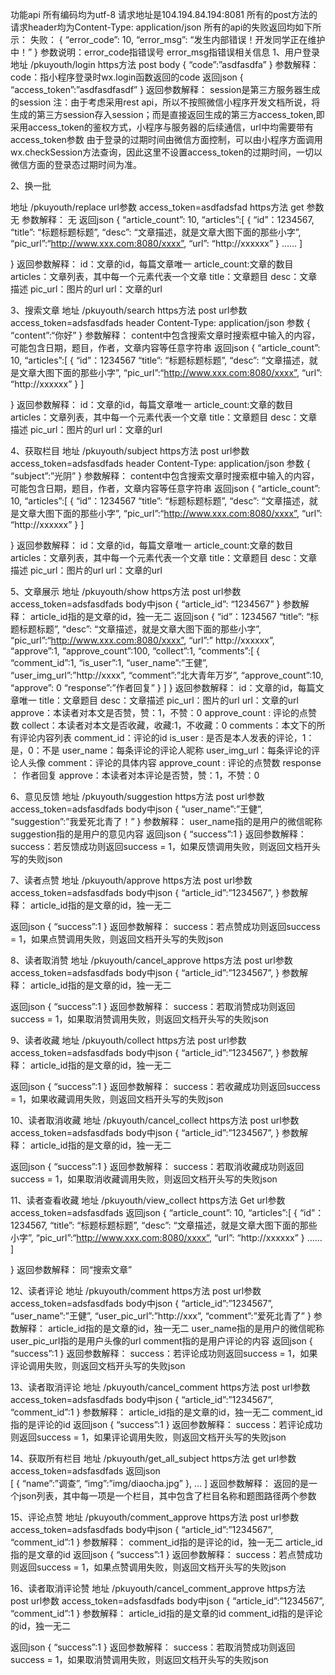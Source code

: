 功能api
所有编码均为utf-8
请求地址是104.194.84.194:8081
所有的post方法的请求header均为Content-Type: application/json
所有的api的失败返回均如下所示：
失败：
{
	“error_code”: 10,
	“error_msg”: “发生内部错误！开发同学正在维护中！”
}
参数说明：error_code指错误号
error_msg指错误相关信息
1、用户登录
地址	/pkuyouth/login
https方法	post
body	{
   “code”:”asdfasdfa”
}
参数解释：	code：指小程序登录时wx.login函数返回的code
返回json	{
“access_token”:”asdfasdfasdf”
}
返回参数解释：	session是第三方服务器生成的session
注：由于考虑采用rest api，所以不按照微信小程序开发文档所说，将生成的第三方session存入session；而是直接返回生成的第三方access_token,即采用access_token的鉴权方式，小程序与服务器的后续通信，url中均需要带有access_token参数
由于登录的过期时间由微信方面控制，可以由小程序方面调用wx.checkSession方法查询，因此这里不设置access_token的过期时间，一切以微信方面的登录态过期时间为准。

2、换一批

地址	/pkuyouth/replace
url参数	access_token=asdfadsfad
https方法	get
参数	无
参数解释：	无
返回json	{
	“article_count”: 10,
	“articles”:[
			{
             “id”：1234567,
				“title”: “标题标题标题”,
				“desc”: “文章描述，就是文章大图下面的那些小字”,
				“pic_url”:“http://www.xxx.com:8080/xxxx”,
             “url”: “http://xxxxxx”
}
……
]
	
}
返回参数解释：	id：文章的id，每篇文章唯一
article_count:文章的数目
articles：文章列表，其中每一个元素代表一个文章
title：文章题目
desc：文章描述
pic_url：图片的url
url：文章的url


3、搜索文章
地址	/pkuyouth/search
https方法	post
url参数	access_token=adsfasdfads
header	Content-Type: application/json
参数	{
   “content”:“你好”
}
参数解释：	content中包含搜索文章时搜索框中输入的内容，可能包含日期，题目，作者，文章内容等任意字符串
返回json	{
	“article_count”: 10,
	“articles”:[
			{
             “id”：1234567
				“title”: “标题标题标题”,
				“desc”: “文章描述，就是文章大图下面的那些小字”,
				“pic_url”:“http://www.xxx.com:8080/xxxx”,
             “url”: “http://xxxxxx”
}
]
	
}
返回参数解释：	id：文章的id，每篇文章唯一
article_count:文章的数目
articles：文章列表，其中每一个元素代表一个文章
title：文章题目
desc：文章描述
pic_url：图片的url
url：文章的url


4、获取栏目
地址	/pkuyouth/subject
https方法	post
url参数	access_token=adsfasdfads
header	Content-Type: application/json
参数	{
   “subject”:”光阴”
}
参数解释：	content中包含搜索文章时搜索框中输入的内容，可能包含日期，题目，作者，文章内容等任意字符串
返回json	{
	“article_count”: 10,
	“articles”:[
			{
             “id”：1234567
				“title”: “标题标题标题”,
				“desc”: “文章描述，就是文章大图下面的那些小字”,
				“pic_url”:“http://www.xxx.com:8080/xxxx”,
             “url”: “http://xxxxxx”
}
]
	
}
返回参数解释：	id：文章的id，每篇文章唯一
article_count:文章的数目
articles：文章列表，其中每一个元素代表一个文章
title：文章题目
desc：文章描述
pic_url：图片的url
url：文章的url


5、文章展示
地址	/pkuyouth/show
https方法	post
url参数	access_token=adsfasdfads
body中json	{
   “article_id”: “1234567”
}
参数解释：	article_id指的是文章的id，独一无二
返回json	{
	            “id”：1234567
				“title”: “标题标题标题”,
				“desc”: “文章描述，就是文章大图下面的那些小字”,
				“pic_url”:“http://www.xxx.com:8080/xxxx”,
            “url”:” http://xxxxxx”,
             “approve”:1,
             “approve_count”:100,
             “collect”:1,
            “comments”:[
                         {
                          “comment_id”:1,
                          “is_user”:1,
                         “user_name”:”王健”,
                         “user_img_url”:”http://xxxx”,
                         “comment”:”北大青年万岁”,
                         “approve_count”:10,
                         “approve”: 0
                         “response”:”作者回复”
                         }
]
}
返回参数解释：	id：文章的id，每篇文章唯一
title：文章题目
desc：文章描述
pic_url：图片的url
url：文章的url
approve：本读者对本文是否赞，赞：1，不赞：0
approve_count : 评论的点赞数
collect：本读者对本文是否收藏，收藏:1，不收藏：0
comments：本文下的所有评论内容列表
comment_id：评论的id
is_user : 是否是本人发表的评论，1：是，0：不是
user_name：每条评论的评论人昵称
user_img_url：每条评论的评论人头像
comment：评论的具体内容
approve_count : 评论的点赞数
response ： 作者回复
approve：本读者对本评论是否赞，赞：1，不赞：0


6、意见反馈
地址	/pkuyouth/suggestion
https方法	post
url参数	access_token=adsfasdfads
body中json	{
   “user_name”:”王健”,
   “suggestion”:”我爱死北青了！”
}
参数解释：	user_name指的是用户的微信昵称
suggestion指的是用户的意见内容
返回json	{
   “success”:1
}
返回参数解释：	success：若反馈成功则返回success = 1，如果反馈调用失败，则返回文档开头写的失败json


7、读者点赞
地址	/pkuyouth/approve
https方法	post
url参数	access_token=adsfasdfads
body中json	{
   “article_id”:”1234567”,
}
参数解释：	article_id指的是文章的id，独一无二 

返回json	{
   “success”:1
}
返回参数解释：	success：若点赞成功则返回success = 1，如果点赞调用失败，则返回文档开头写的失败json


8、读者取消赞
地址	/pkuyouth/cancel_approve
https方法	post
url参数	access_token=adsfasdfads
body中json	{
   “article_id”:”1234567”,
}
参数解释：	article_id指的是文章的id，独一无二 

返回json	{
   “success”:1
}
返回参数解释：	success：若取消赞成功则返回success = 1，如果取消赞调用失败，则返回文档开头写的失败json


9、读者收藏
地址	/pkuyouth/collect
https方法	post
url参数	access_token=adsfasdfads
body中json	{
   “article_id”:”1234567”,
}
参数解释：	article_id指的是文章的id，独一无二 

返回json	{
   “success”:1
}
返回参数解释：	success：若收藏成功则返回success = 1，如果收藏调用失败，则返回文档开头写的失败json

10、读者取消收藏
地址	/pkuyouth/cancel_collect
https方法	post
url参数	access_token=adsfasdfads
body中json	{
   “article_id”:”1234567”,
}
参数解释：	article_id指的是文章的id，独一无二 

返回json	{
   “success”:1
}
返回参数解释：	success：若取消收藏成功则返回success = 1，如果取消收藏调用失败，则返回文档开头写的失败json

11、读者查看收藏
地址	/pkuyouth/view_collect
https方法	Get
url参数	access_token=adsfasdfads
返回json	{
	“article_count”: 10,
	“articles”:[
			{
             “id”：1234567,
				“title”: “标题标题标题”,
				“desc”: “文章描述，就是文章大图下面的那些小字”,
				“pic_url”:“http://www.xxx.com:8080/xxxx”,
             “url”: “http://xxxxxx”
}
……
]
	
}
返回参数解释：	同“搜索文章”


12、读者评论
地址	/pkuyouth/comment
https方法	post
url参数	access_token=adsfasdfads
body中json	{
   “article_id”:”1234567”,
   “user_name”:”王健”,
   “user_pic_url”:”http://xxx”,
   “comment”:”爱死北青了”
}
参数解释：	article_id指的是文章的id，独一无二 
user_name指的是用户的微信昵称
user_pic_url指的是用户头像的url
comment指的是用户评论的内容
返回json	{
   “success”:1
}
返回参数解释：	success：若评论成功则返回success = 1，如果评论调用失败，则返回文档开头写的失败json

13、读者取消评论
地址	/pkuyouth/cancel_comment
https方法	post
url参数	access_token=adsfasdfads
body中json	{
   “article_id”:”1234567”,
   “comment_id”:1
}
参数解释：	article_id指的是文章的id，独一无二 
comment_id指的是评论的id
返回json	{
   “success”:1
}
返回参数解释：	success：若评论成功则返回success = 1，如果评论调用失败，则返回文档开头写的失败json


14、获取所有栏目
地址	/pkuyouth/get_all_subject
https方法	get
url参数	access_token=adsfasdfads
返回json	
[
{
“name”:”调查”,
“img”:”img/diaocha.jpg”
},
…
]
返回参数解释：	返回的是一个json列表，其中每一项是一个栏目，其中包含了栏目名称和题图路径两个参数

15、评论点赞
地址	/pkuyouth/comment_approve
https方法	post
url参数	access_token=adsfasdfads
body中json	{
   “article_id”:”1234567”,
   “comment_id”:1
}
参数解释：	comment_id指的是评论的id，独一无二 
article_id指的是文章的id
返回json	{
   “success”:1
}
返回参数解释：	success：若点赞成功则返回success = 1，如果点赞调用失败，则返回文档开头写的失败json


16、读者取消评论赞
地址	/pkuyouth/cancel_comment_approve
https方法	post
url参数	access_token=adsfasdfads
body中json	{
   “article_id”:”1234567”,
“comment_id”:1
}
参数解释：	 article_id指的是文章的id
comment_id指的是评论的id，独一无二 

返回json	{
   “success”:1
}
返回参数解释：	success：若取消赞成功则返回success = 1，如果取消赞调用失败，则返回文档开头写的失败json

